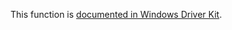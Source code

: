 This function is [documented in Windows Driver Kit](https://learn.microsoft.com/en-us/windows-hardware/drivers/ddi/wdm/nf-wdm-zwcreatedirectoryobject).
